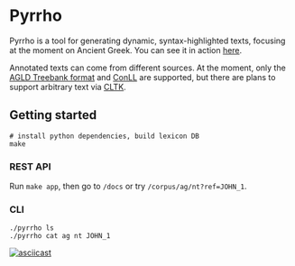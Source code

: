 # Pyrrho

Pyrrho is a tool for generating dynamic, syntax-highlighted texts, focusing at the moment on Ancient Greek. You can see it in action [here](https://vcar.dev/read/xenophon/anabasis/111/).

Annotated texts can come from different sources. At the moment, only the [AGLD Treebank format](https://perseusdl.github.io/treebank_data/) and [ConLL](https://universaldependencies.org/format.html) are supported, but there are plans to support arbitrary text via [CLTK](https://github.com/cltk/cltk).

## Getting started

```
# install python dependencies, build lexicon DB
make
```

### REST API

Run `make app`, then go to `/docs` or try `/corpus/ag/nt?ref=JOHN_1`.

### CLI

```
./pyrrho ls
./pyrrho cat ag nt JOHN_1
```

[![asciicast](https://asciinema.org/a/G6V0jSt3hPaiBPeJ0A0YJQJhR.svg)](https://asciinema.org/a/G6V0jSt3hPaiBPeJ0A0YJQJhR)
